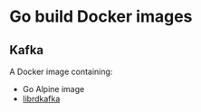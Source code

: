 Go build Docker images
======================

Kafka
------

A Docker image containing:

- Go Alpine image
- [librdkafka](https://github.com/confluentinc/librdkafka)
